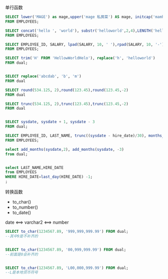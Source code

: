 单行函数


```sql
SELECT lower('MAGE') as mage,upper('mage 私房菜') AS mage, initcap('mamh')
FROM EMPLOYEES;
```

```sql
SELECT concat('hello ', 'world'), substr('helloworld',2,4),LENGTH('helloworld')
FROM EMPLOYEES;
```

```sql
SELECT EMPLOYEE_ID, SALARY, lpad(SALARY, 10, ' '),rpad(SALARY, 10, '-')
FROM EMPLOYEES;
```

```sql
SELECT trim('H' FROM 'HellowWorldHelo'), replace('h', 'helloworld')
FROM dual;
```

```sql

SELECT replace('abcdab', 'b', 'm') 
FROM dual
```

```sql
SELECT round(534.125, 2),round(123.45),round(123.45,-2)
FROM dual
```

```sql
SELECT trunc(534.125, 2),trunc(123.45),trunc(123.45,-2)
FROM dual
```

```sql

SELECT sysdate, sysdate + 1, sysdate - 3
FROM dual;

```


```sql
SELECT EMPLOYEE_ID, LAST_NAME, trunc((sysdate - hire_date)/30), months_between(sysdate, HIRE_DATE)
FROM EMPLOYEES;
```

```sql
select add_months(sysdate,2), add_months(sysdate, -3)
from dual;
```


```sql

select LAST_NAME,HIRE_DATE
from EMPLOYEES
WHERE HIRE_DATE=last_day(HIRE_DATE) -1;
;

```


转换函数
* to_char()
* to_number()
* to_date()

date  <==> varchar2 <==> number

```sql
SELECT to_char(1234567.89, '999,999,999.99') FROM dual;
--其中9是不补齐的


SELECT to_char(1234567.89, '00,999,999.99') FROM dual;
--前面是0会补齐的


SELECT to_char(1234567.89, 'L00,000,999.99') FROM dual;
--L是本地货币符号

```



















